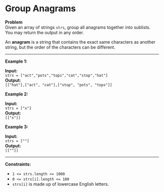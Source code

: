 # Group Anagrams

**Problem**  
Given an array of strings `strs`, group all anagrams together into sublists. You may return the output in any order.

An **anagram** is a string that contains the exact same characters as another string, but the order of the characters can be different.

---

**Example 1:**

**Input:**  
`strs = ["act","pots","tops","cat","stop","hat"]`  
**Output:**  
`[["hat"],["act", "cat"],["stop", "pots", "tops"]]`

**Example 2:**

**Input:**  
`strs = ["x"]`  
**Output:**  
`[["x"]]`

**Example 3:**

**Input:**  
`strs = [""]`  
**Output:**  
`[[""]]`

---

**Constraints:**

- `1 <= strs.length <= 1000`
- `0 <= strs[i].length <= 100`
- `strs[i]` is made up of lowercase English letters.
